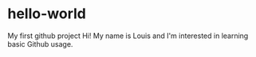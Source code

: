# hello-world
My first github project
Hi! My name is Louis and I'm interested in learning basic Github usage.
